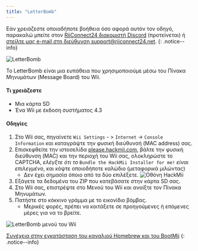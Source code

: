 ```yaml
---
title: "LetterBomb"
---
```


Εάν χρειάζεστε οποιαδήποτε βοήθεια όσο αφορά αυτόν τον οδηγό, παρακαλώ μπείτε στον [RiiConnect24 διακομιστή Discord](https://discord.gg/b4Y7jfD) (προτείνεται) ή [στείλτε μας e-mail στη διεύθυνση support@riiconnect24.net](mailto:support@riiconnect24.net).
{: .notice--info}

![LetterBomb](/images/letterbomb.png)

Το LetterBomb είναι μια ευπάθεια που χρησιμοποιούμε μέσω του Πίνακα Μηνυμάτων (Message Board) του Wii.

#### Τι χρειάζεστε
- Μια κάρτα SD
- Ένα Wii με έκδοση συστήματος 4.3

#### Οδηγίες

1. Στο Wii σας, πηγαίνετε `Wii Settings` - > `Internet` -> `Console Information` και καταγράψτε την φυσική διεύθυνσή (MAC address) σας.
2. Επισκεφθείτε την ιστοσελίδα [please.hackmii.com](https://please.hackmii.com), βάλτε την φυσική διεύθυνση (MAC) και την περιοχή του Wii σας, ολοκληρώστε το CAPTCHA, *ελέγξτε ότι το* `Bundle the HackMii Installer for me!` *είναι επιλεγμένο*, και κόψτε οποιοδήποτε καλώδιο (μεταφορικά μιλώντας)
   - Δεν έχει σημασία όποιο από τα δύο επιλέξετε. ![Οθόνη HackMii](/images/Wii/LetterBomb-PC.png)
3. Εξάγετε τα δεδομένα του ZIP που κατεβάσατε στην κάρτα SD σας.
4. Στο Wii σας, επιστρέψτε στο Μενού του Wii και ανοίξτε τον Πίνακα Μηνυμάτων.
5. Πατήστε στο κόκκινο γράμμα με το εικονίδιο βόμβας.
   - Μερικές φορές, πρέπει να κοιτάξετε σε προηγούμενες ή επόμενες μέρες για να το βρείτε.

![LetterBomb μενού του Wii](/images/Wii/LetterBomb-Wii.png)

[Συνέχεια στην εγκατάσταση του καναλιού Homebrew και του BootMii](hbc)
{: .notice--info}
